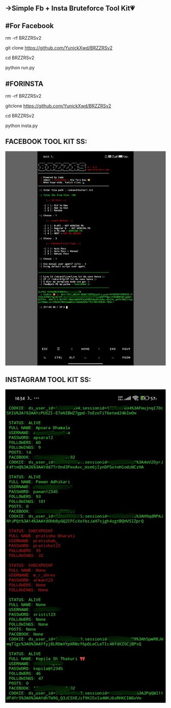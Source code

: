 ->Simple Fb + Insta Bruteforce Tool Kit💗
-
#For Facebook 
-
rm -rf BRZZRSv2

git clone https://github.com/YunickXwd/BRZZRSv2

cd BRZZRSv2

python run.py


#FORINSTA 
-
rm -rf BRZZRSv2

gitclone https://github.com/YunickXwd/BRZZRSv2

cd BRZZRSv2

python insta.py

FACEBOOK TOOL KIT SS:
-

![Banner](https://raw.githubusercontent.com/YunickXwd/BRZZRSv2/main/IMG_20250722_185612.jpg)

INSTAGRAM TOOL KIT SS:
-

![BRZZRSv2 Tool Image](https://raw.githubusercontent.com/YunickXwd/BRZZRSv2/refs/heads/main/IMG_20250722_222506.jpg)
